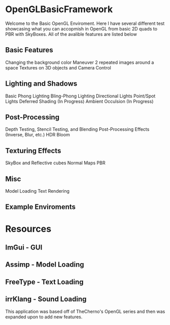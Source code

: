 # OpenGLBasicFramework

Welcome to the Basic OpenGL Enviroment. Here I have several different test showcasing what you can accopmish in OpenGL from basic 2D quads to PBR with SkyBoxes.
All of the avalible features are listed below

## Basic Features
Changing the background color
Maneuver 2 repeated images around a space
Textures on 3D objects and Camera Control

## Lighting and Shadows
Basic Phong Lighting
Bling-Phong Lighting
Directional Lights
Point/Spot Lights
Deferred Shading (In Progress)
Ambient Occulsion (In Progress)

## Post-Processing
Depth Testing, Stencil Testing, and Blending
Post-Processing Effects (Inverse, Blur, etc.)
HDR
Bloom

## Texturing Effects
SkyBox and Reflective cubes
Normal Maps 
PBR

## Misc
Model Loading
Text Rendering

## Example Enviroments

# Resources
## ImGui - GUI
## Assimp - Model Loading
## FreeType - Text Loading
## irrKlang - Sound Loading

This application was based off of TheCherno's OpenGL series and then was expanded upon to add new features.